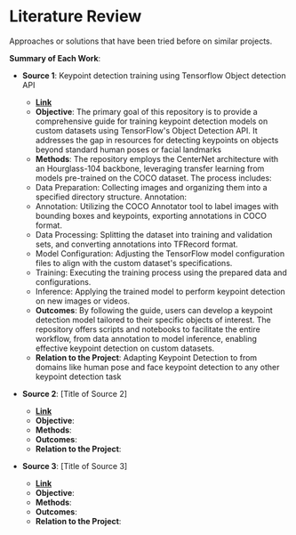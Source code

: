 # Literature Review

Approaches or solutions that have been tried before on similar projects.

**Summary of Each Work**:

- **Source 1**: Keypoint detection training using Tensorflow Object detection API

  - **[Link](https://github.com/prabhakar-sivanesan/Custom-keypoint-detection)**
  - **Objective**: The primary goal of this repository is to provide a comprehensive guide for training keypoint detection models on custom datasets using TensorFlow's Object Detection API. It addresses the gap in resources for detecting keypoints on objects beyond standard human poses or facial landmarks
  - **Methods**: The repository employs the CenterNet architecture with an Hourglass-104 backbone, leveraging transfer learning from models pre-trained on the COCO dataset. The process includes:
  - Data Preparation: 
Collecting images and organizing them into a specified directory structure.
Annotation:
  - Annotation:
Utilizing the COCO Annotator tool to label images with bounding boxes and keypoints, exporting annotations in COCO format.
  - Data Processing: 
Splitting the dataset into training and validation sets, and converting annotations into TFRecord format.
  - Model Configuration: 
Adjusting the TensorFlow model configuration files to align with the custom dataset's specifications.
  - Training: 
Executing the training process using the prepared data and configurations.
  - Inference: 
Applying the trained model to perform keypoint detection on new images or videos.
  - **Outcomes**: By following the guide, users can develop a keypoint detection model tailored to their specific objects of interest. The repository offers scripts and notebooks to facilitate the entire workflow, from data annotation to model inference, enabling effective keypoint detection on custom datasets.
  - **Relation to the Project**: Adapting Keypoint Detection to from domains like human pose and face keypoint detection to any other keypoint detection task

- **Source 2**: [Title of Source 2]

  - **[Link]()**
  - **Objective**:
  - **Methods**:
  - **Outcomes**:
  - **Relation to the Project**:

- **Source 3**: [Title of Source 3]

  - **[Link]()**
  - **Objective**:
  - **Methods**:
  - **Outcomes**:
  - **Relation to the Project**:
